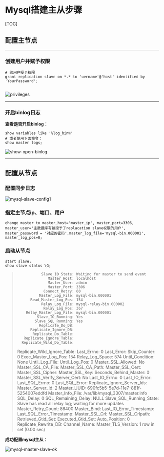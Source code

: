 # Mysql搭建主从步骤

[TOC]



## 配置主节点

-----

### 创建用户并赋予权限



```mysql
# 给用户授予权限
grant replication slave on *.* to 'uername'@'host' identified by 'YourPassword';


```

![privileges]()







----

### 开启binlog日志

**查看是否开启binlog**：

```mysql
show variables like '%log_bin%'
# 或者使用下面命令：
show master logs;
```

![show-open-binlog]()







----

## 配置从节点



### 配置同步日志

![mysql-slave-config1]()



### 指定主节点ip、端口、用户

```mysql
change master to master_host='master_ip', master_port=3306,
master_user='主数据库有被授予了replacation slave权限的用户',
master_password = '对应的密码',master_log_file='mysql-bin.000001',
master_log_pos=0;
```





### 启动从节点

```mysql
start slave;
show slave status \G;
```

>                Slave_IO_State: Waiting for master to send event
>                   Master_Host: localhost
>                   Master_User: admin
>                   Master_Port: 3306
>                 Connect_Retry: 60
>               Master_Log_File: mysql-bin.000001
>           Read_Master_Log_Pos: 154
>                Relay_Log_File: mysql-relay-bin.000002
>                 Relay_Log_Pos: 367
>         Relay_Master_Log_File: mysql-bin.000001
>              Slave_IO_Running: Yes
>             Slave_SQL_Running: Yes
>               Replicate_Do_DB: 
>           Replicate_Ignore_DB: 
>            Replicate_Do_Table: 
>        Replicate_Ignore_Table: 
>       Replicate_Wild_Do_Table: 
>   Replicate_Wild_Ignore_Table: 
>                    Last_Errno: 0
>                    Last_Error: 
>                  Skip_Counter: 0
>           Exec_Master_Log_Pos: 154
>               Relay_Log_Space: 574
>               Until_Condition: None
>                Until_Log_File: 
>                 Until_Log_Pos: 0
>            Master_SSL_Allowed: No
>            Master_SSL_CA_File: 
>            Master_SSL_CA_Path: 
>               Master_SSL_Cert: 
>             Master_SSL_Cipher: 
>                Master_SSL_Key: 
>         Seconds_Behind_Master: 0
> Master_SSL_Verify_Server_Cert: No
>                 Last_IO_Errno: 0
>                 Last_IO_Error: 
>                Last_SQL_Errno: 0
>                Last_SQL_Error: 
>   Replicate_Ignore_Server_Ids: 
>              Master_Server_Id: 2
>                   Master_UUID: 690fc5b5-5e7d-11e7-881f-5254007eddfd
>              Master_Info_File: /var/lib/mysql_3307/master.info
>                     SQL_Delay: 0
>           SQL_Remaining_Delay: NULL
>       Slave_SQL_Running_State: Slave has read all relay log; waiting for more updates
>            Master_Retry_Count: 86400
>                   Master_Bind: 
>       Last_IO_Error_Timestamp: 
>      Last_SQL_Error_Timestamp: 
>                Master_SSL_Crl: 
>            Master_SSL_Crlpath: 
>            Retrieved_Gtid_Set: 
>             Executed_Gtid_Set: 
>                 Auto_Position: 0
>          Replicate_Rewrite_DB: 
>                  Channel_Name: 
>            Master_TLS_Version: 
> 1 row in set (0.00 sec)
>

**成功配置mysql主从**：

![mysql-master-slave-ok]()